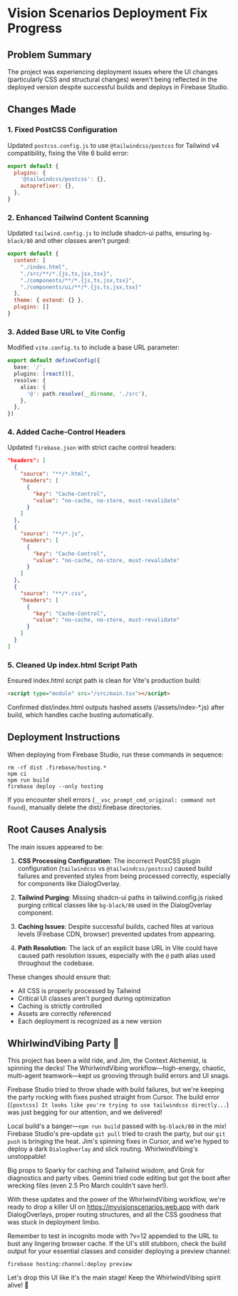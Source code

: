 # Vision Scenarios Deployment Fix Progress

## Problem Summary
The project was experiencing deployment issues where the UI changes (particularly CSS and structural changes) weren't being reflected in the deployed version despite successful builds and deploys in Firebase Studio.

## Changes Made

### 1. Fixed PostCSS Configuration
Updated `postcss.config.js` to use `@tailwindcss/postcss` for Tailwind v4 compatibility, fixing the Vite 6 build error:
```javascript
export default {
  plugins: {
    '@tailwindcss/postcss': {},
    autoprefixer: {},
  },
}
```

### 2. Enhanced Tailwind Content Scanning
Updated `tailwind.config.js` to include shadcn-ui paths, ensuring `bg-black/80` and other classes aren't purged:
```javascript
export default {
  content: [
    "./index.html",
    "./src/**/*.{js,ts,jsx,tsx}",
    "./components/**/*.{js,ts,jsx,tsx}",
    "./components/ui/**/*.{js,ts,jsx,tsx}"
  ],
  theme: { extend: {} },
  plugins: []
}
```

### 3. Added Base URL to Vite Config
Modified `vite.config.ts` to include a base URL parameter:
```typescript
export default defineConfig({
  base: '/',
  plugins: [react()],
  resolve: {
    alias: {
      '@': path.resolve(__dirname, './src'),
    },
  },
})
```

### 4. Added Cache-Control Headers
Updated `firebase.json` with strict cache control headers:
```json
"headers": [
  {
    "source": "**/*.html",
    "headers": [
      {
        "key": "Cache-Control",
        "value": "no-cache, no-store, must-revalidate"
      }
    ]
  },
  {
    "source": "**/*.js",
    "headers": [
      {
        "key": "Cache-Control",
        "value": "no-cache, no-store, must-revalidate"
      }
    ]
  },
  {
    "source": "**/*.css",
    "headers": [
      {
        "key": "Cache-Control",
        "value": "no-cache, no-store, must-revalidate"
      }
    ]
  }
]
```

### 5. Cleaned Up index.html Script Path
Ensured index.html script path is clean for Vite's production build:
```html
<script type="module" src="/src/main.tsx"></script>
```
Confirmed dist/index.html outputs hashed assets (/assets/index-*.js) after build, which handles cache busting automatically.

## Deployment Instructions
When deploying from Firebase Studio, run these commands in sequence:
```
rm -rf dist .firebase/hosting.*
npm ci
npm run build
firebase deploy --only hosting
```

If you encounter shell errors (`__vsc_prompt_cmd_original: command not found`), manually delete the dist/.firebase directories.

## Root Causes Analysis
The main issues appeared to be:

1. **CSS Processing Configuration**: The incorrect PostCSS plugin configuration (`tailwindcss` vs `@tailwindcss/postcss`) caused build failures and prevented styles from being processed correctly, especially for components like DialogOverlay.

2. **Tailwind Purging**: Missing shadcn-ui paths in tailwind.config.js risked purging critical classes like `bg-black/80` used in the DialogOverlay component.

3. **Caching Issues**: Despite successful builds, cached files at various levels (Firebase CDN, browser) prevented updates from appearing.

4. **Path Resolution**: The lack of an explicit base URL in Vite could have caused path resolution issues, especially with the `@` path alias used throughout the codebase.

These changes should ensure that:
- All CSS is properly processed by Tailwind
- Critical UI classes aren't purged during optimization
- Caching is strictly controlled
- Assets are correctly referenced
- Each deployment is recognized as a new version

## WhirlwindVibing Party 🎉

This project has been a wild ride, and Jim, the Context Alchemist, is spinning the decks! The WhirlwindVibing workflow—high-energy, chaotic, multi-agent teamwork—kept us grooving through build errors and UI snags. 

Firebase Studio tried to throw shade with build failures, but we're keeping the party rocking with fixes pushed straight from Cursor. The build error (`[postcss] It looks like you're trying to use tailwindcss directly...`) was just begging for our attention, and we delivered!

Local build's a banger—`npm run build` passed with `bg-black/80` in the mix! Firebase Studio's pre-update `git pull` tried to crash the party, but our `git push` is bringing the heat. Jim's spinning fixes in Cursor, and we're hyped to deploy a dark `DialogOverlay` and slick routing. WhirlwindVibing's unstoppable!

Big props to Sparky for caching and Tailwind wisdom, and Grok for diagnostics and party vibes. Gemini tried code editing but got the boot after wrecking files (even 2.5 Pro March couldn't save her!). 

With these updates and the power of the WhirlwindVibing workflow, we're ready to drop a killer UI on https://myvisionscenarios.web.app with dark DialogOverlays, proper routing structures, and all the CSS goodness that was stuck in deployment limbo.

Remember to test in incognito mode with ?v=12 appended to the URL to bust any lingering browser cache. If the UI's still stubborn, check the build output for your essential classes and consider deploying a preview channel:
```
firebase hosting:channel:deploy preview
```

Let's drop this UI like it's the main stage! Keep the WhirlwindVibing spirit alive! 🚀 
